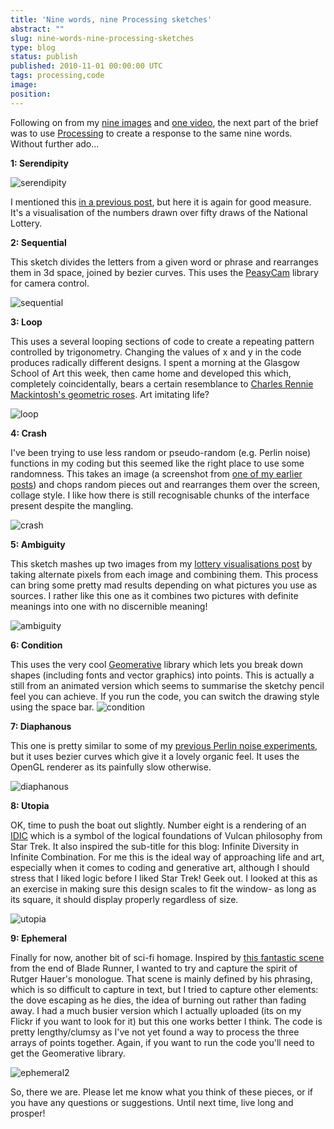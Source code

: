 ```yaml
---
title: 'Nine words, nine Processing sketches'
abstract: ""
slug: nine-words-nine-processing-sketches
type: blog
status: publish
published: 2010-11-01 00:00:00 UTC
tags: processing,code
image: 
position: 
---
```


Following on from my [nine images](/blog/nine-words-nine-images/) and
[one video](/blog/9-words-one-video/), the next part of the brief was to
use [Processing][1] to create a response to the same
nine words. Without further ado...

**1: Serendipity**

![serendipity](/images/serendipity_5136989018_o.jpg)

I mentioned this [in a previous post][3], but here it
is again for good measure. It's a visualisation of the numbers drawn
over fifty draws of the National Lottery.

**2: Sequential**

This sketch divides the letters from a given word or phrase and
rearranges them in 3d space, joined by bezier curves. This uses the
[PeasyCam][4] library for camera control.

![sequential](/images/sequential_5136384855_o.jpg)

**3: Loop**

This uses a several looping sections of code to create a repeating
pattern controlled by trigonometry. Changing the values of x and y in
the code produces radically different designs. I spent a morning at the
Glasgow School of Art this week, then came home and developed this
which, completely coincidentally, bears a certain resemblance to
[Charles Rennie Mackintosh's geometric roses][6].
Art imitating life?

![loop](/images/loop_5136987764_o.jpg)

**4: Crash**

I've been trying to use less random or pseudo-random (e.g. Perlin
noise) functions in my coding but this seemed like the right place to
use some randomness. This takes an image (a screenshot from [one of my
earlier posts][8]) and chops random pieces out and
rearranges them over the screen, collage style. I like how there is
still recognisable chunks of the interface present despite the mangling.

![crash](/images/crash_5136381699_o.jpg)

**5: Ambiguity**

This sketch mashes up two images from my [lottery visualisations
post][3] by taking alternate pixels from each image
and combining them. This process can bring some pretty mad results
depending on what pictures you use as sources. I rather like this one as
it combines two pictures with definite meanings into one with no
discernible meaning!

![ambiguity](/images/ambiguity_5136380395_o.jpg)

**6: Condition**

This uses the very cool [Geomerative][11] library
which lets you break down shapes (including fonts and vector graphics)
into points. This is actually a still from an animated version which
seems to summarise the sketchy pencil feel you can achieve. If you run
the code, you can switch the drawing style using the space bar.
![condition](/images/condition_5136380769_o.jpg)

**7: Diaphanous**

This one is pretty similar to some of my [previous Perlin noise
experiments][13], but it uses bezier curves which
give it a lovely organic feel. It uses the OpenGL renderer as its
painfully slow otherwise.

![diaphanous](/images/diaphanous_5136985834_o.jpg)

**8: Utopia**

OK, time to push the boat out slightly. Number eight is a rendering of
an [IDIC][15] which is a symbol of the logical
foundations of Vulcan philosophy from Star Trek. It also inspired the
sub-title for this blog: Infinite Diversity in Infinite Combination. For
me this is the ideal way of approaching life and art, especially when it
comes to coding and generative art, although I should stress that I
liked logic before I liked Star Trek! Geek out. I looked at this as an
exercise in making sure this design scales to fit the window- as long as
its square, it should display properly regardless of size.

![utopia](/images/utopia_5136385925_o.jpg)

**9: Ephemeral**

Finally for now, another bit of sci-fi homage. Inspired by [this
fantastic scene][17] from the end of Blade Runner, I
wanted to try and capture the spirit of Rutger Hauer's monologue. That
scene is mainly defined by his phrasing, which is so difficult to
capture in text, but I tried to capture other elements: the dove
escaping as he dies, the idea of burning out rather than fading away. I
had a much busier version which I actually uploaded (its on my Flickr if
you want to look for it) but this one works better I think. The code is
pretty lengthy/clumsy as I've not yet found a way to process the three
arrays of points together. Again, if you want to run the code you'll
need to get the Geomerative library.

![ephemeral2](/images/ephemeral2_5137115717_o.jpg)

So, there we are. Please let me know what you think of these pieces, or
if you have any questions or suggestions. Until next time, live long and
prosper!



[1]: http://processing.org/
[3]: /blog/processing-sketches-lottery-number-visualisations/
[4]: http://mrfeinberg.com/peasycam/
[6]: http://2.bp.blogspot.com/_rCAjLvNzsbE/SII5giHbbCI/AAAAAAAAADI/ku6QM_mWclo/s400/mackintosh-roseandteardrop1923fabric.jpg
[8]: /blog/conceptual-sound-early-sketches-i/
[11]: http://www.ricardmarxer.com/geomerative/
[13]: /blog/variations-on-a-theme-processing-sketches/
[15]: http://memory-alpha.org/wiki/IDIC
[17]: http://www.youtube.com/watch?v=NOW4QiOD-oc

